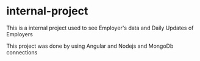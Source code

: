 # internal-project
This is a internal project used to see Employer's data and Daily Updates of Employers

This project was done by using Angular and Nodejs and MongoDb connections 

